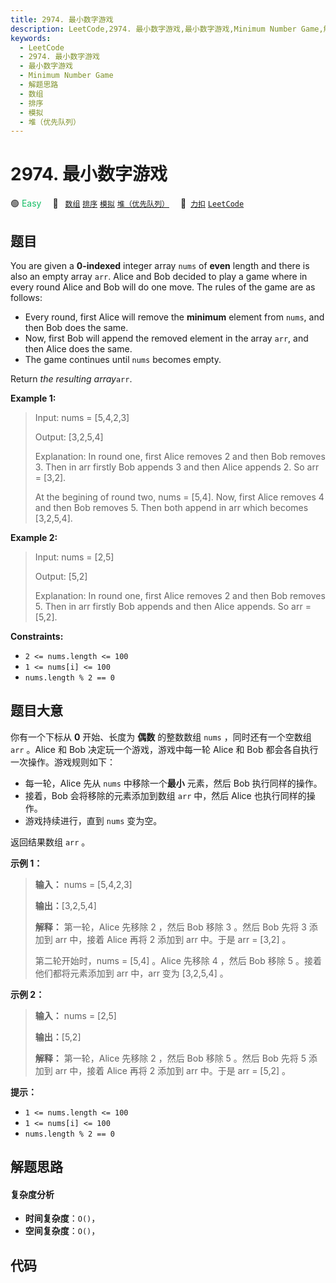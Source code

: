 ```yaml
---
title: 2974. 最小数字游戏
description: LeetCode,2974. 最小数字游戏,最小数字游戏,Minimum Number Game,解题思路,数组,排序,模拟,堆（优先队列）
keywords:
  - LeetCode
  - 2974. 最小数字游戏
  - 最小数字游戏
  - Minimum Number Game
  - 解题思路
  - 数组
  - 排序
  - 模拟
  - 堆（优先队列）
---
```


# 2974. 最小数字游戏

🟢 <font color=#15bd66>Easy</font>&emsp; 🔖&ensp; [`数组`](/tag/array.md) [`排序`](/tag/sorting.md) [`模拟`](/tag/simulation.md) [`堆（优先队列）`](/tag/heap-priority-queue.md)&emsp; 🔗&ensp;[`力扣`](https://leetcode.cn/problems/minimum-number-game) [`LeetCode`](https://leetcode.com/problems/minimum-number-game)

## 题目

You are given a **0-indexed** integer array `nums` of **even** length and
there is also an empty array `arr`. Alice and Bob decided to play a game where
in every round Alice and Bob will do one move. The rules of the game are as
follows:

  * Every round, first Alice will remove the **minimum** element from `nums`, and then Bob does the same.
  * Now, first Bob will append the removed element in the array `arr`, and then Alice does the same.
  * The game continues until `nums` becomes empty.

Return _the resulting array_`arr`.



**Example 1:**

> Input: nums = [5,4,2,3]
> 
> Output: [3,2,5,4]
> 
> Explanation: In round one, first Alice removes 2 and then Bob removes 3. Then in arr firstly Bob appends 3 and then Alice appends 2. So arr = [3,2].
> 
> At the begining of round two, nums = [5,4]. Now, first Alice removes 4 and then Bob removes 5. Then both append in arr which becomes [3,2,5,4].

**Example 2:**

> Input: nums = [2,5]
> 
> Output: [5,2]
> 
> Explanation: In round one, first Alice removes 2 and then Bob removes 5. Then in arr firstly Bob appends and then Alice appends. So arr = [5,2].

**Constraints:**

  * `2 <= nums.length <= 100`
  * `1 <= nums[i] <= 100`
  * `nums.length % 2 == 0`


## 题目大意

你有一个下标从 **0** 开始、长度为 **偶数** 的整数数组 `nums` ，同时还有一个空数组 `arr` 。Alice 和 Bob
决定玩一个游戏，游戏中每一轮 Alice 和 Bob 都会各自执行一次操作。游戏规则如下：

  * 每一轮，Alice 先从 `nums` 中移除一个**最小** 元素，然后 Bob 执行同样的操作。
  * 接着，Bob 会将移除的元素添加到数组 `arr` 中，然后 Alice 也执行同样的操作。
  * 游戏持续进行，直到 `nums` 变为空。

返回结果数组 `arr` 。



**示例 1：**

> 
> 
> 
> 
> 
> **输入：** nums = [5,4,2,3]
> 
> **输出：**[3,2,5,4]
> 
> **解释：** 第一轮，Alice 先移除 2 ，然后 Bob 移除 3 。然后 Bob 先将 3 添加到 arr 中，接着 Alice 再将 2 添加到 arr 中。于是 arr = [3,2] 。
> 
> 第二轮开始时，nums = [5,4] 。Alice 先移除 4 ，然后 Bob 移除 5 。接着他们都将元素添加到 arr 中，arr 变为 [3,2,5,4] 。
> 
> 

**示例 2：**

> 
> 
> 
> 
> 
> **输入：** nums = [2,5]
> 
> **输出：**[5,2]
> 
> **解释：** 第一轮，Alice 先移除 2 ，然后 Bob 移除 5 。然后 Bob 先将 5 添加到 arr 中，接着 Alice 再将 2 添加到 arr 中。于是 arr = [5,2] 。
> 
> 



**提示：**

  * `1 <= nums.length <= 100`
  * `1 <= nums[i] <= 100`
  * `nums.length % 2 == 0`


## 解题思路

#### 复杂度分析

- **时间复杂度**：`O()`，
- **空间复杂度**：`O()`，

## 代码

```javascript

```